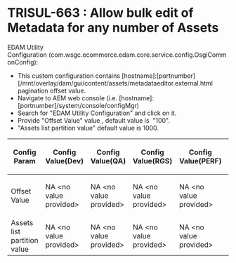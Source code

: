 # TRISUL-663 : Allow bulk edit of Metadata for any number of Assets&#13;&#10;
<div class="3D&quot;Section1&quot;">
   &#13;&#10;        
   <p>EDAM Utility Configuration&nbsp;(com.wsgc.ecommerce.edam.core.service.config.OsgiCommonConfig):</p>
   &#13;&#10;
   <ul>
      &#13;&#10;
      <li><span style="">This custom configuration contains&nbsp;[hostname]:[portnumber][/mnt/overlay/dam/gui/content/assets/metadataeditor.external.html pagination offset value.</span></li>
      &#13;&#10;
      <li>Navigate to AEM web console (i.e. [hostname]:[portnumber]/system/console/configMgr)</li>
      &#13;&#10;
      <li>Search for "EDAM Utility Configuration" and click on it.</li>
      &#13;&#10;
      <li>Provide "Offset Value" value , default value is&nbsp; "100".</li>
      &#13;&#10;
      <li>"Assets list partition value" default value is 1000.</li>
      &#13;&#10;
   </ul>
   &#13;&#10;
   <div class="3D&quot;table-wrap&quot;">
      &#13;&#10;
      <table class="3D&quot;relative-table"  style="">
         &#13;&#10;
         <colgroup>
            &#13;&#10;
            <col style="">
            &#13;&#10;
            <col style="">
            &#13;&#10;
            <col style="">
            &#13;&#10;
            <col style="">
            &#13;&#10;
            <col style="">
            &#13;&#10;
            <col style="">
            &#13;&#10;
            <col style="">
            &#13;&#10;
         </colgroup>
         &#13;&#10;
         <thead>
            &#13;&#10;
            <tr>
               &#13;&#10;
               <th class="3D&quot;confluenceTh&quot;">
                  <p><span style="">Config Param</span></p>
               </th>
               &#13;&#10;
               <th class="3D&quot;confluenceTh&quot;">
                  <p><span style="">Config Value(Dev)</span></p>
               </th>
               &#13;&#10;
               <th class="3D&quot;confluenceTh&quot;">
                  <p><span style="">Config Value(QA)</span></p>
               </th>
               &#13;&#10;
               <th colspan="3D&quot;1&quot;" class="3D&quot;confluenceTh&quot;">
                  <p><span style="">Config Value(RGS)</span></p>
               </th>
               &#13;&#10;
               <th colspan="3D&quot;1&quot;" class="3D&quot;confluenceTh&quot;">
                  <p><span style="">Config Value(PERF)</span></p>
               </th>
               &#13;&#10;
               <th class="3D&quot;confluenceTh&quot;">
                  <p><span style="">Config Value(UAT)</span></p>
               </th>
               &#13;&#10;
               <th class="">
                  <p><span style="">Config Value(PROD)</span></p>
               </th>
               &#13;&#10;
            </tr>
            &#13;&#10;
         </thead>
         &#13;&#10;
         <tbody>
            &#13;&#10;
            <tr>
               &#13;&#10;
               <td class="3D&quot;confluenceTd&quot;">Offset Value</td>
               &#13;&#10;
               <td class="3D&quot;confluenceTd&quot;">
                  <p><span style="">NA &lt;no value provided&gt;</span></p>
               </td>
               &#13;&#10;
               <td class="3D&quot;confluenceTd&quot;">
                  <p><span style="">NA &lt;no value provided&gt;</span></p>
               </td>
               &#13;&#10;
               <td colspan="3D&quot;1&quot;" class="3D&quot;confluenceTd&quot;"><span style="">NA &lt;no value provided&gt;</span></td>
               &#13;&#10;
               <td colspan="3D&quot;1&quot;" class="3D&quot;confluenceTd&quot;"><span style="">NA &lt;no value provided&gt;</span></td>
               &#13;&#10;
               <td class="3D&quot;confluenceTd&quot;">
                  <p><span style="">NA &lt;no value provided&gt;</span></p>
               </td>
               &#13;&#10;
               <td class="3D&quot;confluenceTd&quot;">
                  <p><span style="">NA &lt;no value provided&gt;</span></p>
               </td>
               &#13;&#10;
            </tr>
            &#13;&#10;
            <tr>
               &#13;&#10;
               <td class="3D&quot;confluenceTd&quot;">Assets list partition value</td>
               &#13;&#10;
               <td class="3D&quot;confluenceTd&quot;"><span style="">NA &lt;no value provided&gt;</span></td>
               &#13;&#10;
               <td class="3D&quot;confluenceTd&quot;"><span style="">NA &lt;no value provided&gt;</span></td>
               &#13;&#10;
               <td colspan="3D&quot;1&quot;" class="3D&quot;confluenceTd&quot;"><span style="">NA &lt;no value provided&gt;</span></td>
               &#13;&#10;
               <td colspan="3D&quot;1&quot;" class="3D&quot;confluenceTd&quot;"><span style="">NA &lt;no value provided&gt;</span></td>
               &#13;&#10;
               <td class="3D&quot;confluenceTd&quot;"><span style="">NA &lt;no value provided&gt;</span></td>
               &#13;&#10;
               <td class="3D&quot;confluenceTd&quot;"><span style="">NA &lt;no value provided&gt;</span></td>
               &#13;&#10;
            </tr>
            &#13;&#10;
            
          
   </table></div>
   &#13;&#10;    
</div>
&#13;&#10;&#13;&#10;&#13;&#10;&#13;&#10;